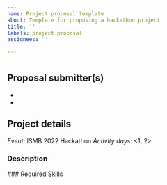 ```yaml
---
name: Project proposal template
about: Template for proposing a hackathon project
title: ''
labels: project proposal
assignees: ''

---
```


# <Project title>
## Proposal submitter(s)
- <name><affiliation><github handle>
- <name><affiliation><github handle>
## Project details
*Event*: ISMB 2022 Hackathon
*Activity days*: <1, 2>
### Description
<Discuss what the project intends to accomplish and how it improves the use of VRS>
### Required Skills
<List any skillset necessary or beneficial for participants to contribute to the project, e.g. Python, reStructuredText, Rust, UML>

